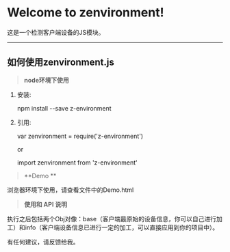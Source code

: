 Welcome to zenvironment!
===================


这是一个检测客户端设备的JS模块。

----------

如何使用zenvironment.js
-------------

> **node环境下使用**

 1. 安装:
 
 	npm install --save z-environment

 2. 引用:
 
  	var zenvironment = require('z-environment')
 
 	or
 
 	import zenvironment from 'z-environment'

> **Demo **

   浏览器环境下使用，请查看文件中的Demo.html
 

> **使用和 API 说明**

  执行之后包括两个Obj对像：base（客户端最原始的设备信息，你可以自己进行加工）和info（客户端设备信息已进行一定的加工，可以直接应用到你的项目中）。

有任何建议，请反馈给我。

